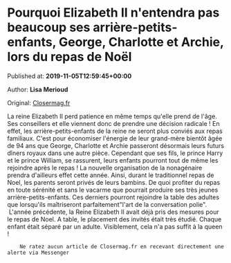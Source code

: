 
# Pourquoi Elizabeth II n'entendra pas beaucoup ses arrière-petits-enfants, George, Charlotte et Archie, lors du repas de Noël

Published at: **2019-11-05T12:59:45+00:00**

Author: **Lisa Merioud**

Original: [Closermag.fr](https://www.closermag.fr/royautes/pourquoi-elizabeth-ii-n-entendra-pas-beaucoup-ses-arriere-petits-enfants-george-1045056)

La reine Elizabeth II perd patience en même temps qu'elle prend de l'âge. Ses conseillers et elle viennent donc de prendre une décision radicale ! En effet, les arrière-petits-enfants de la reine ne seront plus conviés aux repas familiaux. C'est pour économiser l'énergie de leur grand-mère bientôt âgée de 94 ans que George, Charlotte et Archie passeront désormais leurs futurs dîners royaux dans une autre pièce. Cependant que ses fils, le prince Harry et le prince William, se rassurent, leurs enfants pourront tout de même les rejoindre après le repas !
La nouvelle organisation de la nonagénaire prendra d'ailleurs effet cette année. Ainsi, durant le traditionnel repas de Noel, les parents seront privés de leurs bambins. De quoi profiter du repas en toute sérénité et sans le vacarme que pourrait produire ses très jeunes arrière-petits-enfants. Ces derniers pourront rejoindre la table des adultes que lorsqu'ils maîtriseront parfaitement"l'art de la conversation polie".  L'année précédente, la Reine Elizabeth II avait déjà pris des mesures pour le repas de Noel. A table, le placement des invités était très étudié. Chaque enfant était séparé par un adulte. Visiblement, cela n'a pas suffit à la queen !

        Ne ratez aucun article de Closermag.fr en recevant directement une alerte via Messenger
      
